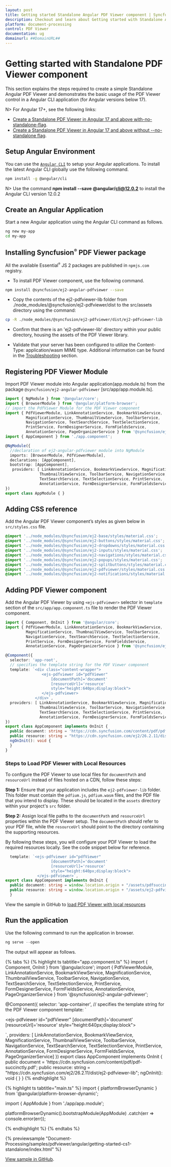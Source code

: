 ```yaml
---
layout: post
title: Getting started Standalone Angular PDF Viewer component | Syncfusion
description: Checkout and learn about Getting started with Standalone Angular PDF Viewer component of Syncfusion Essential JS 2 and more details.
platform: document-processing
control: PDF Viewer
documentation: ug
domainurl: ##DomainURL##
---
```


# Getting started with Standalone PDF Viewer component

This section explains the steps required to create a simple Standalone Angular PDF Viewer and demonstrates the basic usage of the PDF Viewer control in a Angular CLI application (for Angular versions below 17).

N> For Angular 17+, see the following links:

* [Create a Standalone PDF Viewer in Angular 17 and above with-no-standalone-flag](./how-to/create-a-standalone-pdf-viewer-in-angular-17-and-above-with-no-standalone-flag).
* [Create a Standalone PDF Viewer in Angular 17 and above without --no-standalone flag](./how-to/create-a-standalone-pdf-viewer-in-angular-17-and-above-without-no-standalone-flag).

## Setup Angular Environment

You can use the [`Angular CLI`](https://github.com/angular/angular-cli) to setup your Angular applications.
To install the latest Angular CLI globally use the following command.

```bash
npm install -g @angular/cli
```

N> Use the command **npm install --save @angular/cli@12.0.2** to install the Angular CLI version 12.0.2

## Create an Angular Application

Start a new Angular application using the Angular CLI command as follows.

```bash
ng new my-app
cd my-app
```

## Installing Syncfusion<sup style="font-size:70%">&reg;</sup> PDF Viewer package

All the available Essential<sup style="font-size:70%">&reg;</sup> JS 2 packages are published in `npmjs.com` registry.

* To install PDF Viewer component, use the following command.

```bash
npm install @syncfusion/ej2-angular-pdfviewer --save
```

* Copy the contents of the ej2-pdfviewer-lib folder from ./node_modules/@syncfusion/ej2-pdfviewer/dist to the src/assets directory using the command:

```bash
cp -R ./node_modules/@syncfusion/ej2-pdfviewer/dist/ej2-pdfviewer-lib  src/assets/ej2-pdfviewer-lib
```

* Confirm that there is an 'ej2-pdfviewer-lib' directory within your public directory, housing the assets of the PDF Viewer library.

* Validate that your server has been configured to utilize the Content-Type: application/wasm MIME type. Additional information can be found in the [Troubleshooting](./troubleshooting/troubleshooting) section.

## Registering PDF Viewer Module

Import PDF Viewer module into Angular application(app.module.ts) from the package `@syncfusion/ej2-angular-pdfviewer` [src/app/app.module.ts].

```typescript
import { NgModule } from '@angular/core';
import { BrowserModule } from '@angular/platform-browser';
// import the PdfViewer Module for the PDF Viewer component
import { PdfViewerModule, LinkAnnotationService, BookmarkViewService,
         MagnificationService, ThumbnailViewService, ToolbarService,
         NavigationService, TextSearchService, TextSelectionService,
         PrintService, FormDesignerService, FormFieldsService,
         AnnotationService, PageOrganizerService } from '@syncfusion/ej2-angular-pdfviewer';
import { AppComponent } from './app.component';

@NgModule({
  //declaration of ej2-angular-pdfviewer module into NgModule
  imports: [BrowserModule, PdfViewerModule],
  declarations: [AppComponent],
  bootstrap: [AppComponent],
   providers: [ LinkAnnotationService, BookmarkViewService, MagnificationService,
               ThumbnailViewService, ToolbarService, NavigationService,
               TextSearchService, TextSelectionService, PrintService,
               AnnotationService, FormDesignerService, FormFieldsService, PageOrganizerService]
})
export class AppModule { }
```

## Adding CSS reference

Add the Angular PDF Viewer component’s styles as given below in `src/styles.css` file.

```css
@import '../node_modules/@syncfusion/ej2-base/styles/material.css';
@import '../node_modules/@syncfusion/ej2-buttons/styles/material.css';
@import '../node_modules/@syncfusion/ej2-dropdowns/styles/material.css';
@import '../node_modules/@syncfusion/ej2-inputs/styles/material.css';
@import '../node_modules/@syncfusion/ej2-navigations/styles/material.css';
@import '../node_modules/@syncfusion/ej2-popups/styles/material.css';
@import '../node_modules/@syncfusion/ej2-splitbuttons/styles/material.css';
@import '../node_modules/@syncfusion/ej2-pdfviewer/styles/material.css';
@import '../node_modules/@syncfusion/ej2-notifications/styles/material.css';
```

## Adding PDF Viewer component

Add the Angular PDF Viewer by using `<ejs-pdfviewer>` selector in `template` section of the `src/app/app.component.ts` file to render the PDF Viewer component.

```typescript
import { Component, OnInit } from '@angular/core';
import { PdfViewerModule, LinkAnnotationService, BookmarkViewService,
         MagnificationService, ThumbnailViewService, ToolbarService,
         NavigationService, TextSearchService, TextSelectionService,
         PrintService, FormDesignerService, FormFieldsService,
         AnnotationService, PageOrganizerService } from '@syncfusion/ej2-angular-pdfviewer';

@Component({
  selector: 'app-root',
  // specifies the template string for the PDF Viewer component
  template: `<div class="content-wrapper">
                <ejs-pdfviewer id="pdfViewer"
                    [documentPath]='document'
                    [resourceUrl]='resource'
                    style="height:640px;display:block">
                </ejs-pdfviewer>
             </div>`,
  providers: [ LinkAnnotationService, BookmarkViewService, MagnificationService,
               ThumbnailViewService, ToolbarService, NavigationService,
               TextSearchService, TextSelectionService, PrintService,
               AnnotationService, FormDesignerService, FormFieldsService, PageOrganizerService]
})
export class AppComponent implements OnInit {
  public document: string = 'https://cdn.syncfusion.com/content/pdf/pdf-succinctly.pdf';
  public resource: string = "https://cdn.syncfusion.com/ej2/26.2.11/dist/ej2-pdfviewer-lib";
  ngOnInit(): void {
  }
}
```
### Steps to Load PDF Viewer with Local Resources

To configure the PDF Viewer to use local files for `documentPath` and `resourceUrl` instead of files hosted on a CDN, follow these steps:

**Step 1:** Ensure that your application includes the `ej2-pdfviewer-lib` folder. This folder must contain the `pdfium.js`, `pdfium.wasm` files, and the PDF file that you intend to display. These should be located in the `assets` directory within your project's `src` folder.

**Step 2:** Assign local file paths to the `documentPath` and `resourceUrl` properties within the PDF Viewer setup. The `documentPath` should refer to your PDF file, while the `resourceUrl` should point to the directory containing the supporting resources.

By following these steps, you will configure your PDF Viewer to load the required resources locally. See the code snippet below for reference.

```typescript
  template: `<ejs-pdfviewer id="pdfViewer"
                    [documentPath]='document'
                    [resourceUrl]='resource'
                    style="height:640px;display:block">
              </ejs-pdfviewer>`,
export class AppComponent implements OnInit {
  public document: string = window.location.origin + "/assets/pdfsuccinctly.pdf";
  public resource: string = window.location.origin + "/assets/ej2-pdfviewer-lib";
  }
```

View the sample in GitHub to [load PDF Viewer with local resources](https://github.com/SyncfusionExamples/angular-pdf-viewer-examples/tree/master/How%20to/Refer%20resource%20url%20locally)

## Run the application

Use the following command to run the application in browser.

```javascript
ng serve --open
```

The output will appear as follows.

{% tabs %}
{% highlight ts tabtitle="app.component.ts" %}
import { Component, OnInit } from '@angular/core';
import { PdfViewerModule, LinkAnnotationService, BookmarkViewService,
         MagnificationService, ThumbnailViewService, ToolbarService,
         NavigationService, TextSearchService, TextSelectionService,
         PrintService, FormDesignerService, FormFieldsService,
         AnnotationService, PageOrganizerService } from '@syncfusion/ej2-angular-pdfviewer';

@Component({
  selector: 'app-container',
  // specifies the template string for the PDF Viewer component
  template: `<div class="content-wrapper">
  <ejs-pdfviewer
    id="pdfViewer"
    [documentPath]='document'
    [resourceUrl]='resource'
    style="height:640px;display:block">
  </ejs-pdfviewer>
</div>`,
  providers: [ LinkAnnotationService, BookmarkViewService, MagnificationService,
               ThumbnailViewService, ToolbarService, NavigationService,
               TextSearchService, TextSelectionService, PrintService,
               AnnotationService, FormDesignerService, FormFieldsService, PageOrganizerService]
})
export class AppComponent implements OnInit {
    public document = 'https://cdn.syncfusion.com/content/pdf/pdf-succinctly.pdf';
    public resource: string = "https://cdn.syncfusion.com/ej2/26.2.11/dist/ej2-pdfviewer-lib";
    ngOnInit(): void {
    }
}
{% endhighlight %}

{% highlight ts tabtitle="main.ts" %}
import { platformBrowserDynamic } from '@angular/platform-browser-dynamic';

import { AppModule } from './app/app.module';


platformBrowserDynamic().bootstrapModule(AppModule)
  .catch(err => console.error(err));

{% endhighlight %}
{% endtabs %}

{% previewsample "Document-Processing/samples/pdfviewer/angular/getting-started-cs1-standalone/index.html" %}

[View sample in GitHub](https://github.com/SyncfusionExamples/angular-pdf-viewer-examples/tree/master/Getting%20started%20-%20Standalone).

